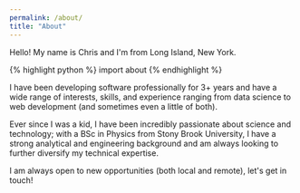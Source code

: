 ```yaml
---
permalink: /about/
title: "About"
---
```


Hello! My name is Chris and I'm from Long Island, New York.

{% highlight python %}
import about
{% endhighlight %}

I have been developing software professionally for 3+ years and have a wide range of interests, skills, and experience ranging from data science to web development (and sometimes even a little of both).

Ever since I was a kid, I have been incredibly passionate about science and technology; with a BSc in Physics from Stony Brook University, I have a strong analytical and engineering background and am always looking to further diversify my technical expertise.

I am always open to new opportunities (both local and remote), let's get in touch!

<div id="wrapper-9cd199b9cc5410cd3b1ad21cab2e54d3">
		<div id="map-9cd199b9cc5410cd3b1ad21cab2e54d3"></div><script>(function () {
        var setting = {"height":250,"width":863,"zoom":6,"queryString":"Long Island, New York, USA","place_id":"ChIJy6Xu4VRE6IkRGA2UhmH59x0","satellite":false,"centerCoord":[40.852830624139806,-72.94907539966108],"cid":"0x1df7f96186940d18","lang":"en","cityUrl":"/bahamas/long-island-17570","cityAnchorText":"Map of Long Island, Bahamas Out Islands, Bahamas","id":"map-9cd199b9cc5410cd3b1ad21cab2e54d3","embed_id":"456646"};
        var d = document;
        var s = d.createElement('script');
        s.src = 'https://1map.com/js/script-for-user.js?embed_id=456646';
        s.async = true;
        s.onload = function (e) {
          window.OneMap.initMap(setting)
        };
        var to = d.getElementsByTagName('script')[0];
        to.parentNode.insertBefore(s, to);
      })();</script></div>